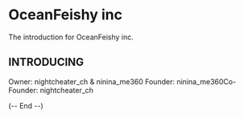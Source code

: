 # OceanFeishy​ inc

The​ introduction for OceanFeishy inc.

## INTRODUCING
Owner: nightcheater_ch &​ ninina_me360 Founder: ninina_me360​ Co-Founder: nightcheater_ch​

(-- End -​-)​
